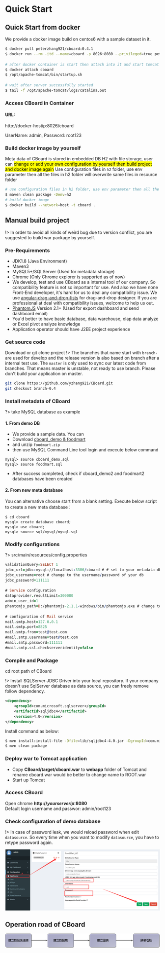 <h1> Quick Start </h1>

## Quick Start from docker
We provide a docker image build on centos6 with a sample dataset in it.
```bash
$ docker pull peterzhang921/cboard:0.4.1
$ docker run --rm -itd --name=cboard -p 8026:8080 --privileged=true peterzhang921/cboard:0.4.1

# after docker container is start then attach into it and start tomcat server
$ docker attach cboard
$ /opt/apache-tomcat/bin/startup.sh

# wait after server successfully started
$ tail -f /opt/apache-tomcat/logs/catalina.out
```

### Access CBoard in Container

<div class="bs-callout bs-callout-info">
    <h4>URL:</h4>
    <p>http://docker-hostip:8026/cboard</p>
    <p>UserName: admin, Password: root123</p>
</div>


### Build docker image by yourself
Meta data of CBoard is stored in embedded DB H2 with file storage, user can <mark>change or add your own configuration by yourself then build project and docker image again</mark>
Use configuration files in <code>h2</code> folder, use env parameter then all the files in h2 folder will overwrite same files in resource folder
```bash
# use configuration files in h2 folder, use env parameter then all the files in h2 folder will overwrite same files in resource folder
$ maven clean package -Denv=h2
# build docker image
$ docker build --network=host -t cboard .
```

## Manual build project

!> In order to avoid all kinds of weird bug due to version conflict, you are suggested to build war package by yourself.

### Pre-Requirements

* JDK1.8 \(Java Environment\)
* Maven3
* MySQL5+/SQLServer \(Used for metadata storage\)
* Chrome \(Only Chrome explorer is supported as of now\)
* We develop, test and use CBoard as a internal tool of our company. So compatibility feature is not so important for use. And also we have none Front-End developer, it's hard for us to deal any compatibility issue. We use [angular-drag-and-drop-lists](https://github.com/marceljuenemann/angular-drag-and-drop-lists) for drag-and-drop designer. If you are professional at deal with compatibility issues, welcome to help us out.
* [PhantomJS](http://phantomjs.org/) Version 2.1+ \(Used for export dashboard and send dashboard email\)
* You'd better to have basic database, data warehouse, olap data analyze or Excel pivot analyze knowledge
* Application operator should have J2EE project experience


### Get source code
Download or git clone project
!> The branches that name start with <code>branch-</code> are used for develop and the release version is also based on branch after a internal test use. The <code>master</code> is only used to sync our latest code from branches. That means master is unstable, not ready to use branch. Please don't build your application on master.

```bash
git clone https://github.com/yzhang921/CBoard.git
git checkout branch-0.4
```

### Install metadata of CBoard

?> take MySQL database as example

#### 1. From demo DB
- We provide a sample data. You can
- Download [cboard_demo & foodmart](https://www.dropbox.com/sh/zhgysm4ewandmwl/AADC4oPwn34vHv39AJMGzhyia?dl=0)
- and unzip <code>foodmart.zip</code>
- then use MySQL Command Line tool login and execute below command
```
mysql> source cboard_demo.sql
mysql> source foodmart.sql
```
- After success completed, check if cboard_demo2 and foodmart2 databases have been created

#### 2. From new meta database
You can alternative choose start from a blank setting. Execute below script to create a new meta database：
```mysql
$ cd cboard
mysql> create database cboard;
mysql> use cboard;
mysql> source sql/mysql/mysql.sql
```

### Modify configurations

?> src/main/resources/config.properties

```pro
validationQuery=SELECT 1
jdbc_url=jdbc:mysql://localhost:3306/cboard # # set to your metadata db connection url, if you are using demo db, change db name to cboard_demo2
jdbc_username=root # change to the username/password of your db
jdbc_password=111111

# Service configuration
dataprovider.resultLimit=300000
admin_user_id=1
phantomjs_path=D:/phantomjs-2.1.1-windows/bin/phantomjs.exe # change to the install path of your phantomjs

# configuration of Mail service
mail.smtp.host=127.0.0.1
mail.smtp.port=8825
mail.smtp.from=test@test.com
#mail.smtp.username=test@test.com
#mail.smtp.password=111111
#mail.smtp.ssl.checkserveridentity=false

```

### Compile and Package

cd root path of CBoard

!> Install SQLServer JDBC Driver into your local repository. If your company doesn't use SqlServer database as data source, you can freely remove follow dependency.

```xml
<dependency>
    <groupId>com.microsoft.sqlserver</groupId>
    <artifactId>sqljdbc4</artifactId>
    <version>4.0</version>
</dependency>
```

Install command as below:
```bash
$ mvn install:install-file -Dfile=lib/sqljdbc4-4.0.jar -DgroupId=com.microsoft.sqlserver -DartifactId=sqljdbc4 -Dversion=4.0 -Dpackaging=jar
$ mvn clean package
```


### Deploy war to Tomcat application

* Copy **CBoard/target/cboard.war** to **webapp** folder of Tomcat and rename cboard.war would be better to change name to ROOT.war
* Start up Tomcat

### Access CBoard

Open chrome
<b>http://_yourserverip_:8080</b>  
Default login username and passwor: admin/root123

### Check configuration of demo database
!> In case of password leak, we would reload password when edit `datasource`. So every time when you want to modify `datasource`, you have to retype password again.

![](/assets/demo_datasource.png)

## Operation road of CBoard

![](/assets/use-steps.png)






